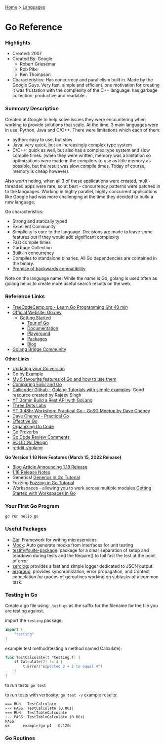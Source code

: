 [Home](../) > [Languages](../languages/)

# Go Reference

### Highlights

- Created: 2007
- Created By: Google
  - Robert Griesemar
  - Rob Pike
  - Ken Thompson
- Characteristics: Has concurrecy and parallelism built in. Made by the Google Guys. Very fast, simple and efficient. one motivation for creating it was frustation with the complexity of the C++ language. has garbage collection. productive and readable.

### Summary Description

Created at Google to help solve issues they were encountering when working to provide solutions that scale. At the time, 3 main languages were in use: Python, Java and C/C++. There were limitations which each of them:

- python: easy to use, but slow
- Java: very quick, but an increasingly complex type system
- C/C++: quick as well, but also has a complex type system and slow compile times. (when they were written, memory was a limitation so optimizations were made in the compilers to use as little memory as possible, but the result was slow compile times. Today of course, memory is cheap however).

Also worth noting, when all 3 of these applications were created, multi-threaded apps were rare, so at best - concurrency patterns were patched in to the languages. Working in highly parallel, highly concurrent applications like Google had was more challenging at the time they decided to build a new language.

Go characteristics:

- Strong and statically typed
- Excellent Community
- Simplicity is core to the language. Decisions are made to leave some features out if they would add significant complexity
- Fast compile times
- Garbage Collection
- Built-in concurrency
- Compiles to standalone binaries. All Go dependencies are contained in the binary.
- [Promise of backwards compatibility](https://tip.golang.org/doc/go1compat)

Note on the language name: While the name is Go, golang is used often as golang helps to create more useful search results on the web.

### Reference Links

- [FreeCodeCamp.org - Learn Go Programming 6hr 40 min](https://www.youtube.com/watch?v=YS4e4q9oBaU)
- [Official Website: Go.dev](https://go.dev/)
  - [Getting Started](https://go.dev/learn/)
    - [Tour of Go](https://go.dev/tour/welcome/1)
    - [Documentation](https://go.dev/doc/)
    - [Playground](https://go.dev/play/)
    - [Packages](https://pkg.go.dev/)
    - [Blog](https://go.dev/blog/)
- [Golang Bridge Community](https://forum.golangbridge.org/)

**Other Links**

- [Updating your Go version](https://gist.github.com/nikhita/432436d570b89cab172dcf2894465753)
- [Go by Example](https://gobyexample.com/)
- [My 5 favourite features of Go and how to use them](https://making.pusher.com/my-5-favourite-features-of-go-and-how-to-use-them/)
- [Comparing Exilir and Go](https://www.cloudbees.com/blog/comparing-elixir-go)
- [Callicoder Github - Golang Tutorials with simple examples](https://github.com/callicoder/golang-tutorials). Good resource created by Rajeev Singh
- [YT 34min Build a Rest API with GoLang](https://www.youtube.com/watch?v=d_L64KT3SFM)
- [Three Dots Labs](https://threedots.tech/)
- [YT 3:48hr Workshop: Practical Go - GoSG Meetup by Dave Cheney](https://www.youtube.com/watch?v=gi7t6Pl9rxE)
- [Dave Cheney - Practical Go](https://dave.cheney.net/practical-go)
- [Effective Go](https://go.dev/doc/effective_go)
- [Organizing Go Code](https://go.dev/blog/organizing-go-code)
- [Go Proverbs](https://go-proverbs.github.io/)
- [Go Code Review Comments](https://gist.github.com/adamveld12/c0d9f0d5f0e1fba1e551)
- [SOLID Go Design](https://dave.cheney.net/2016/08/20/solid-go-design)
- [reddit r/golang](https://www.reddit.com/r/golang/)

**Go Version 1.18 New Features (March 15, 2022 Release)**

- [Blog Article Announcing 1.18 Release](https://go.dev/blog/go1.18)
- [1.18 Release Notes](https://tip.golang.org/doc/go1.18)
- Generics! [Generics in Go Tutorial](https://go.dev/doc/tutorial/generics)
- Fuzzing [Fuzzing in Go Tutorial](https://go.dev/doc/tutorial/fuzz)
- Workspaces - allowing you to work across multiple modules [Getting Started with Workspaces in Go](https://go.dev/doc/tutorial/workspaces)

### Your First Go Program

`go run hello.go`

### Useful Packages

- [Gin](https://github.com/gin-gonic/gin): Framework for writing microservices
- [Mock](https://github.com/golang/mock): Auto generate mocks from interfaces for unit testing
- [testify#suite-package](https://github.com/stretchr/testify#suite-package): package for a clear separation of setup and teardown during tests and the Require() to fail fast the test at the point of error
- [zerolog](https://github.com/rs/zerolog): provides a fast and simple logger dedicated to JSON output.
- [errgroup](https://pkg.go.dev/golang.org/x/sync/errgroup): provides synchronization, error propagation, and Context cancelation for groups of goroutines working on subtasks of a common task.

### Testing in Go

Create a go file using `_test.go` as the suffix for the filename for the file you are testing against.

import the `testing` package:

```go
import (
	"testing"
)
```

example test method(testing a method named Calculate):

```go
func TestCalculate(t *testing.T) {
	if Calculate(2) != 4 {
		t.Error("Expected 2 + 2 to equal 4")
	}
}
```

to run tests: `go test`

to run tests with verbosity: `go test -v` example results:

```
=== RUN   TestCalculate
--- PASS: TestCalculate (0.00s)
=== RUN   TestTableCalculate
--- PASS: TestTableCalculate (0.00s)
PASS
ok      example/go-p1   0.120s
```

### Go Routines
